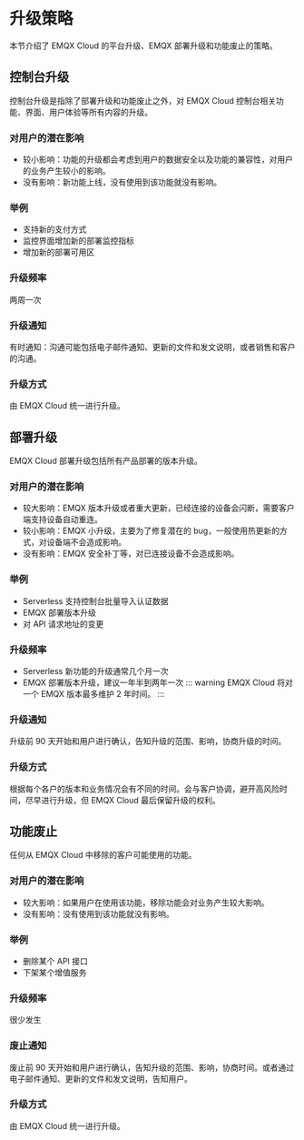 # 升级策略

本节介绍了 EMQX Cloud 的平台升级、EMQX 部署升级和功能废止的策略。

## 控制台升级

控制台升级是指除了部署升级和功能废止之外，对 EMQX Cloud 控制台相关功能、界面、用户体验等所有内容的升级。

### 对用户的潜在影响
- 较小影响：功能的升级都会考虑到用户的数据安全以及功能的兼容性，对用户的业务产生较小的影响。
- 没有影响：新功能上线，没有使用到该功能就没有影响。

### 举例
- 支持新的支付方式
- 监控界面增加新的部署监控指标
- 增加新的部署可用区

### 升级频率
两周一次

### 升级通知
有时通知：沟通可能包括电子邮件通知、更新的文件和发文说明，或者销售和客户的沟通。

### 升级方式
由 EMQX Cloud 统一进行升级。


## 部署升级

EMQX Cloud 部署升级包括所有产品部署的版本升级。

### 对用户的潜在影响
- 较大影响：EMQX 版本升级或者重大更新，已经连接的设备会闪断，需要客户端支持设备自动重连。
- 较小影响：EMQX 小升级，主要为了修复潜在的 bug，一般使用热更新的方式，对设备端不会造成影响。
- 没有影响：EMQX 安全补丁等，对已连接设备不会造成影响。

### 举例
- Serverless 支持控制台批量导入认证数据
- EMQX 部署版本升级
- 对 API 请求地址的变更

### 升级频率
- Serverless 新功能的升级通常几个月一次
- EMQX 部署版本升级，建议一年半到两年一次
::: warning
EMQX Cloud 将对一个 EMQX 版本最多维护 2 年时间。
:::


### 升级通知
升级前 90 天开始和用户进行确认，告知升级的范围、影响，协商升级的时间。


### 升级方式
根据每个各户的版本和业务情况会有不同的时间。会与客户协调，避开高风险时间，尽早进行升级，但 EMQX Cloud 最后保留升级的权利。


## 功能废止
任何从 EMQX Cloud 中移除的客户可能使用的功能。


### 对用户的潜在影响
- 较大影响：如果用户在使用该功能，移除功能会对业务产生较大影响。
- 没有影响：没有使用到该功能就没有影响。

### 举例
- 删除某个 API 接口
- 下架某个增值服务

### 升级频率
很少发生

### 废止通知
废止前 90 天开始和用户进行确认，告知升级的范围、影响，协商时间。或者通过电子邮件通知、更新的文件和发文说明，告知用户。


### 升级方式
由 EMQX Cloud 统一进行升级。

